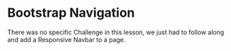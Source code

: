 # Bootstrap Navigation

There was no specific Challenge in this lesson, we just had to follow along and add a Responsive Navbar to a page.

